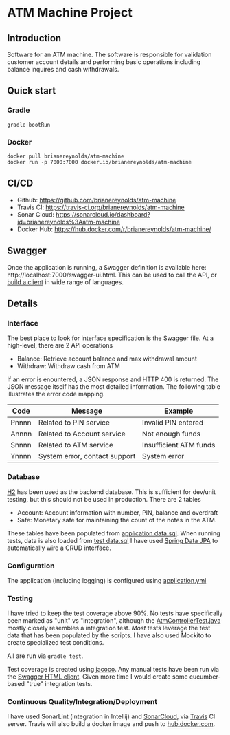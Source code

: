 # ATM Machine Project

## Introduction
Software for an ATM machine. The software is responsible for validation customer account details
and performing basic operations including balance inquires and cash withdrawals.

## Quick start

### Gradle
```
gradle bootRun
```

### Docker
```
docker pull brianereynolds/atm-machine
docker run -p 7000:7000 docker.io/brianereynolds/atm-machine
```

## CI/CD
* Github: https://github.com/brianereynolds/atm-machine
* Travis CI: https://travis-ci.org/brianereynolds/atm-machine
* Sonar Cloud: https://sonarcloud.io/dashboard?id=brianereynolds%3Aatm-machine
* Docker Hub: https://hub.docker.com/r/brianereynolds/atm-machine/

## Swagger
Once the application is running, a Swagger definition is available here: http://localhost:7000/swagger-ui.html.
This can be used to call the API, or [build a client](https://github.com/swagger-api/swagger-codegen) in wide range of languages.

## Details
### Interface
The best place to look for interface specification is the Swagger file. At a high-level, there are 2 API operations
 - Balance: Retrieve account balance and max withdrawal amount
 - Withdraw: Withdraw cash from ATM

If an error is enountered, a JSON response and HTTP 400 is returned. The JSON message itself has the most detailed information.
The following table illustrates the error code mapping.

|Code   | Message                           | Example                |
|-------|-----------------------------------| ---------------------- |
|Pnnnn  | Related to PIN service            | Invalid PIN entered    |
|Annnn  | Related to Account service        | Not enough funds       |
|Snnnn  | Related to ATM service            | Insufficient ATM funds |
|Ynnnn  | System error, contact support     | System error           |

### Database
[H2](https://en.wikipedia.org/wiki/H2_(DBMS)) has been used as the backend database. This is sufficient
for dev/unit testing, but this should not be used in production. There are 2 tables

 - Account: Account information with number, PIN, balance and overdraft
 - Safe: Monetary safe for maintaining the count of the notes in the ATM.

These tables have been populated from [application data.sql](src/main/resources/data.sql).
When running tests, data is also loaded from [test data.sql](src/test/resources/data.sql)
I have used [Spring Data JPA](https://projects.spring.io/spring-data-jpa/) to automatically wire a CRUD interface.

### Configuration
The application (including logging) is configured using [application.yml](src/main/resources/application.yml)

### Testing
I have tried to keep the test coverage above 90%. No tests have specifically been marked as "unit" vs "integration", although the [AtmControllerTest.java](src/test/java/com/mybank/atm/controller/AtmControllerTest.java) mostly closely resembles a integration test.
_Most_ tests leverage the test data that has been populated by the scripts. I have also used Mockito to create specialized test conditions.

All are run via
```gradle test```.

Test coverage is created using [jacoco](http://www.eclemma.org/jacoco/).
Any manual tests have been run via the [Swagger HTML client](http://localhost:7000/swagger-ui.html).
Given more time I would create some cucumber-based "true" integration tests.

### Continuous Quality/Integration/Deployment
I have used SonarLint (integration in Intellij) and
[SonarCloud](https://sonarcloud.io/dashboard?id=brianereynolds%3Aatm-machine),
via [Travis](https://travis-ci.org/brianereynolds/atm-machine) CI server. Travis will also build a docker image and push to [hub.docker.com](https://hub.docker.com).
